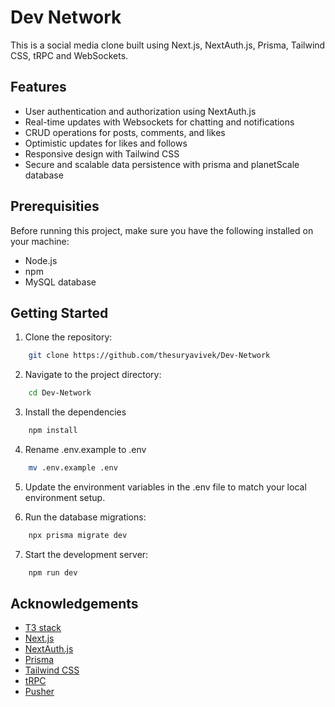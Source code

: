 # Dev Network

This is a social media clone built using Next.js, NextAuth.js, Prisma, Tailwind CSS, tRPC and WebSockets.

## Features

- User authentication and authorization using NextAuth.js
- Real-time updates with Websockets for chatting and notifications
- CRUD operations for posts, comments, and likes
- Optimistic updates for likes and follows
- Responsive design with Tailwind CSS
- Secure and scalable data persistence with prisma and planetScale database

## Prerequisities

Before running this project, make sure you have the following installed on your machine:

- Node.js
- npm
- MySQL database

## Getting Started

1. Clone the repository:

```bash
    git clone https://github.com/thesuryavivek/Dev-Network
```

2. Navigate to the project directory:

```bash
    cd Dev-Network
```

3. Install the dependencies

```bash
    npm install
```

4. Rename .env.example to .env

```bash
    mv .env.example .env
```

5. Update the environment variables in the .env file to match your local environment setup.

6. Run the database migrations:

```bash
    npx prisma migrate dev
```

7. Start the development server:

```bash
    npm run dev
```

## Acknowledgements

- [T3 stack](https://create.t3.gg/)
- [Next.js](https://nextjs.org)
- [NextAuth.js](https://next-auth.js.org)
- [Prisma](https://prisma.io)
- [Tailwind CSS](https://tailwindcss.com)
- [tRPC](https://trpc.io)
- [Pusher](https://pusher.com)
